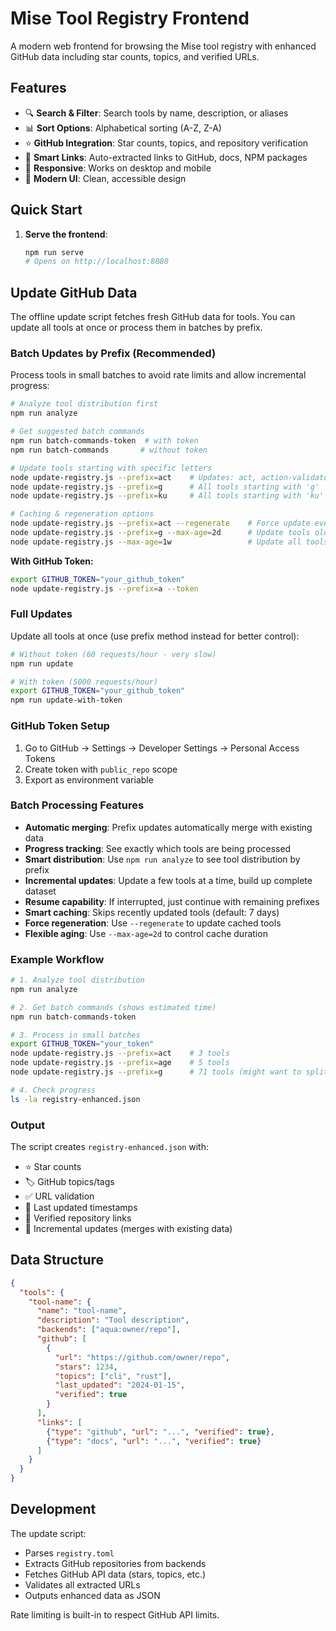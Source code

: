 # Mise Tool Registry Frontend

A modern web frontend for browsing the Mise tool registry with enhanced GitHub data including star counts, topics, and verified URLs.

## Features

- 🔍 **Search & Filter**: Search tools by name, description, or aliases
- 📊 **Sort Options**: Alphabetical sorting (A-Z, Z-A)  
- ⭐ **GitHub Integration**: Star counts, topics, and repository verification
- 🔗 **Smart Links**: Auto-extracted links to GitHub, docs, NPM packages
- 📱 **Responsive**: Works on desktop and mobile
- 🎨 **Modern UI**: Clean, accessible design

## Quick Start

1. **Serve the frontend**:
   ```bash
   npm run serve
   # Opens on http://localhost:8080
   ```

## Update GitHub Data

The offline update script fetches fresh GitHub data for tools. You can update all tools at once or process them in batches by prefix.

### Batch Updates by Prefix (Recommended)

Process tools in small batches to avoid rate limits and allow incremental progress:

```bash
# Analyze tool distribution first
npm run analyze

# Get suggested batch commands
npm run batch-commands-token  # with token
npm run batch-commands       # without token

# Update tools starting with specific letters
node update-registry.js --prefix=act    # Updates: act, action-validator, actionlint
node update-registry.js --prefix=g      # All tools starting with 'g'
node update-registry.js --prefix=ku     # All tools starting with 'ku'

# Caching & regeneration options
node update-registry.js --prefix=act --regenerate    # Force update even if cached
node update-registry.js --prefix=g --max-age=2d      # Update tools older than 2 days
node update-registry.js --max-age=1w                 # Update all tools older than 1 week
```

**With GitHub Token:**
```bash
export GITHUB_TOKEN="your_github_token"
node update-registry.js --prefix=a --token
```

### Full Updates

Update all tools at once (use prefix method instead for better control):

```bash
# Without token (60 requests/hour - very slow)
npm run update

# With token (5000 requests/hour)
export GITHUB_TOKEN="your_github_token"
npm run update-with-token
```

### GitHub Token Setup
1. Go to GitHub → Settings → Developer Settings → Personal Access Tokens
2. Create token with `public_repo` scope
3. Export as environment variable

### Batch Processing Features

- **Automatic merging**: Prefix updates automatically merge with existing data
- **Progress tracking**: See exactly which tools are being processed
- **Smart distribution**: Use `npm run analyze` to see tool distribution by prefix
- **Incremental updates**: Update a few tools at a time, build up complete dataset
- **Resume capability**: If interrupted, just continue with remaining prefixes
- **Smart caching**: Skips recently updated tools (default: 7 days)
- **Force regeneration**: Use `--regenerate` to update cached tools
- **Flexible aging**: Use `--max-age=2d` to control cache duration

### Example Workflow

```bash
# 1. Analyze tool distribution
npm run analyze

# 2. Get batch commands (shows estimated time)
npm run batch-commands-token

# 3. Process in small batches
export GITHUB_TOKEN="your_token"
node update-registry.js --prefix=act    # 3 tools
node update-registry.js --prefix=age    # 5 tools  
node update-registry.js --prefix=g      # 71 tools (might want to split further)

# 4. Check progress
ls -la registry-enhanced.json
```

### Output
The script creates `registry-enhanced.json` with:
- ⭐ Star counts
- 🏷️ GitHub topics/tags
- ✅ URL validation
- 📅 Last updated timestamps
- 🔗 Verified repository links
- 🔄 Incremental updates (merges with existing data)

## Data Structure

```json
{
  "tools": {
    "tool-name": {
      "name": "tool-name",
      "description": "Tool description",
      "backends": ["aqua:owner/repo"],
      "github": [
        {
          "url": "https://github.com/owner/repo",
          "stars": 1234,
          "topics": ["cli", "rust"],
          "last_updated": "2024-01-15",
          "verified": true
        }
      ],
      "links": [
        {"type": "github", "url": "...", "verified": true},
        {"type": "docs", "url": "...", "verified": true}
      ]
    }
  }
}
```

## Development

The update script:
- Parses `registry.toml` 
- Extracts GitHub repositories from backends
- Fetches GitHub API data (stars, topics, etc.)
- Validates all extracted URLs
- Outputs enhanced data as JSON

Rate limiting is built-in to respect GitHub API limits.